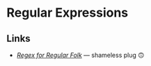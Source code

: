 # Regular Expressions

## Links

-   [_Regex for Regular Folk_](https://refrf.shreyasminocha.me) — shameless plug 🙃